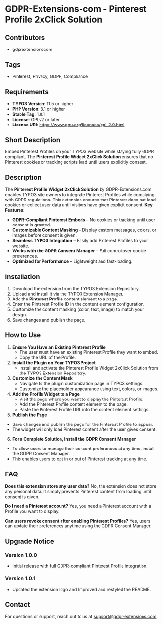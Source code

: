 # GDPR-Extensions-com - Pinterest Profile 2xClick Solution

## Contributors
- gdprextensionscom

## Tags
- Pinterest, Privacy, GDPR, Compliance

## Requirements
- **TYPO3 Version**: 11.5 or higher
- **PHP Version**: 8.1 or higher
- **Stable Tag**: 1.0.1
- **License**: GPLv2 or later
- **License URI**:  https://www.gnu.org/licenses/gpl-2.0.html

## Short Description
Embed Pinterest Profiles on your TYPO3 website while staying fully GDPR compliant. The **Pinterest Profile Widget 2xClick Solution** ensures that no Pinterest cookies or tracking scripts load until users explicitly consent.

## Description
The **Pinterest Profile Widget 2xClick Solution** by GDPR-Extensions.com enables TYPO3 site owners to integrate Pinterest Profiles while complying with GDPR regulations. This extension ensures that Pinterest does not load cookies or collect user data until visitors have given explicit consent.
**Key Features:**
- **GDPR-Compliant Pinterest Embeds** – No cookies or tracking until user consent is granted.
- **Customizable Content Masking** – Display custom messages, colors, or images before consent is given.
- **Seamless TYPO3 Integration** – Easily add Pinterest Profiles to your website.
- **Works with the GDPR Consent Manager** – Full control over cookie preferences.
- **Optimized for Performance** – Lightweight and fast-loading.

## Installation
1. Download the extension from the TYPO3 Extension Repository.
2. Upload and install it via the TYPO3 Extension Manager.
3. Add the **Pinterest Profile** content element to a page.
4. Enter the Pinterest Profile ID in the content element configuration.
5. Customize the content masking (color, text, image) to match your design.
6. Save changes and publish the page.

## How to Use
1. **Ensure You Have an Existing Pinterest Profile**  
   - The user must have an existing Pinterest Profile they want to embed.  
   - Copy the URL of the Profile.  
2. **Install the Plugin on Your TYPO3 Project**  
   - Install and activate the Pinterest Profile Widget 2xClick Solution from the TYPO3 Extension Repository.  
3. **Customize the Content Mask**  
   - Navigate to the plugin customization page in TYPO3 settings. 
   - Customize the placeholder appearance using text, colors, or images.
4. **Add the Profile Widget to a Page**  
   - Visit the page where you want to display the Pinterest Profile.
   - Add the Pinterest Profile content element to the page.
   - Paste the Pinterest Profile URL into the content element settings.
5. **Publish the Page** 
 - Save changes and publish the page for the Pinterest Profile to appear.
 - The widget will only load Pinterest content after the user gives consent.
6. **For a Complete Solution, Install the GDPR Consent Manager** 
  - To allow users to manage their consent preferences at any time, install the GDPR Consent Manager.
  - This enables users to opt in or out of Pinterest tracking at any time.

## FAQ
**Does this extension store any user data?** No, the extension does not store any personal data. It simply prevents Pinterest content from loading until consent is given.

**Do I need a Pinterest account?** Yes, you need a Pinterest account with a Profile you want to display.

**Can users revoke consent after enabling Pinterest Profiles?** Yes, users can update their preferences anytime using the GDPR Consent Manager.

## Upgrade Notice  

### Version 1.0.0   
- Initial release with full GDPR-compliant Pinterest Profile integration. 

### Version 1.0.1
- Updated the extension logo and Improved and restyled the README.

## Contact
For questions or support, reach out to us at support@gdpr-extensions.com.

